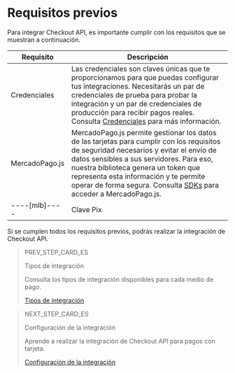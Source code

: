 # Requisitos previos

Para integrar Checkout API, es importante cumplir con los requisitos que se muestran a continuación.


| Requisito  | Descripción  |
| --- | --- |
| Credenciales  | Las credenciales son claves únicas que te proporcionamos para que puedas configurar tus integraciones. Necesitarás un par de credenciales de prueba para probar la integración y un par de credenciales de producción para recibir pagos reales. Consulta [Credenciales](/developers/es/docs/checkout-api/additional-content/credentials) para más información.  |
| MercadoPago.js  | MercadoPago.js permite gestionar los datos de las tarjetas para cumplir con los requisitos de seguridad necesarios y evitar el envío de datos sensibles a sus servidores. Para eso, nuestra biblioteca genera un token que representa esta información y te permite operar de forma segura. Consulta [SDKs](/developers/es/docs/sdks-library/client-side/mp-js-v2) para acceder a MercadoPago.js.  |
----[mlb]---- | Clave Pix  | Si deseas ofrecer pagos a través de Pix, necesitas registrar las claves. Si aún no hiciste, [haz clic aquí](https://www.youtube.com/watch?v=60tApKYVnkA) para obtener más información sobre cómo registrarlas.  | ------------

Si se cumplen todos los requisitos previos, podrás realizar la integración de Checkout API.

> PREV_STEP_CARD_ES
>
> Tipos de integración
>
> Consulta los tipos de integración disponibles para cada medio de pago.
>
> [Tipos de integración](/developers/es/docs/checkout-api/types-of-integration)


> NEXT_STEP_CARD_ES
>
> Configuración de la integración
>
> Aprende a realizar la integración de Checkout API para pagos con tarjeta.
>
> [Configuración de la integración](/developers/es/docs/checkout-api/integration-configuration/card/integrate-via-cardform)

